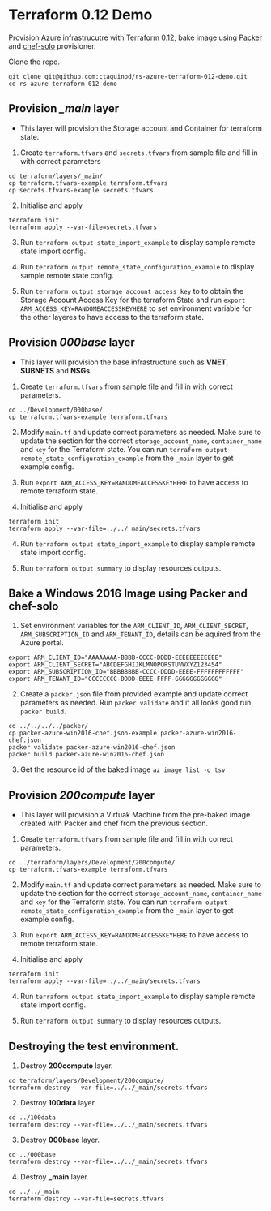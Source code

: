 # Terraform 0.12 Demo
Provision [Azure](https://azure.microsoft.com/en-us/) infrastrucutre with [Terraform 0.12](https://www.terraform.io/), bake image using [Packer](https://packer.io/) and [chef-solo](https://www.packer.io/docs/provisioners/chef-solo.html) provisioner.


Clone the repo.
```
git clone git@github.com:ctaguinod/rs-azure-terraform-012-demo.git
cd rs-azure-terraform-012-demo
```

## Provision ***_main*** layer
- This layer will provision the Storage account and Container for terraform state.

1. Create `terraform.tfvars` and `secrets.tfvars` from sample file and fill in with correct parameters
```
cd terraform/layers/_main/
cp terraform.tfvars-example terraform.tfvars
cp secrets.tfvars-example secrets.tfvars
```

2. Initialise and apply
```
terraform init
terraform apply --var-file=secrets.tfvars
```

3. Run `terraform output state_import_example` to display sample remote state import config.

4. Run `terraform output remote_state_configuration_example` to display sample remote state config.

5. Run `terraform output storage_account_access_key` to to obtain the Storage Account Access Key for the terraform State and run `export ARM_ACCESS_KEY=RANDOMEACCESSKEYHERE` to set environment variable for the other layeres to have access to the terraform state.


## Provision ***000base*** layer
- This layer will provision the base infrastructure such as **VNET**, **SUBNETS** and **NSGs**.

1. Create `terraform.tfvars` from sample file and fill in with correct parameters.
```
cd ../Development/000base/
cp terraform.tfvars-example terraform.tfvars
```

2. Modify `main.tf` and update correct parameters as needed. Make sure to update the section for the correct `storage_account_name`, `container_name` and `key` for the Terraform state. You can run `terraform output remote_state_configuration_example` from the `_main` layer to get example config.

3. Run `export ARM_ACCESS_KEY=RANDOMEACCESSKEYHERE` to have access to remote terraform state.

4. Initialise and apply
```
terraform init
terraform apply --var-file=../../_main/secrets.tfvars
```

4. Run `terraform output state_import_example` to display sample remote state import config.

5. Run `terraform output summary` to display resources outputs.


## Bake a Windows 2016 Image using Packer and chef-solo

1. Set environment variables for the `ARM_CLIENT_ID`, `ARM_CLIENT_SECRET`, `ARM_SUBSCRIPTION_ID` and `ARM_TENANT_ID`, details can be aquired from the Azure portal.

```
export ARM_CLIENT_ID="AAAAAAAA-BBBB-CCCC-DDDD-EEEEEEEEEEEE"
export ARM_CLIENT_SECRET="ABCDEFGHIJKLMNOPQRSTUVWXYZ123454"
export ARM_SUBSCRIPTION_ID="BBBBBBBB-CCCC-DDDD-EEEE-FFFFFFFFFFFF"
export ARM_TENANT_ID="CCCCCCCC-DDDD-EEEE-FFFF-GGGGGGGGGGGG"
```

2. Create a `packer.json` file from provided example and update correct parameters as needed. Run `packer validate` and if all looks good run `packer build`.

```
cd ../../../../packer/
cp packer-azure-win2016-chef.json-example packer-azure-win2016-chef.json
packer validate packer-azure-win2016-chef.json
packer build packer-azure-win2016-chef.json
```

3. Get the resource id of the baked image `az image list -o tsv` 


## Provision ***200compute*** layer
- This layer will provision a Virtuak Machine from the pre-baked image created with Packer and chef from the previous section.

1. Create `terraform.tfvars` from sample file and fill in with correct parameters.
```
cd ../terraform/layers/Development/200compute/
cp terraform.tfvars-example terraform.tfvars
```

2. Modify `main.tf` and update correct parameters as needed. Make sure to update the section for the correct `storage_account_name`, `container_name` and `key` for the Terraform state. You can run `terraform output remote_state_configuration_example` from the `_main` layer to get example config.

3. Run `export ARM_ACCESS_KEY=RANDOMEACCESSKEYHERE` to have access to remote terraform state.

4. Initialise and apply
```
terraform init
terraform apply --var-file=../../_main/secrets.tfvars
```

4. Run `terraform output state_import_example` to display sample remote state import config.

5. Run `terraform output summary` to display resources outputs.


## Destroying the test environment.

1. Destroy **200compute** layer. 
```
cd terraform/layers/Development/200compute/
terraform destroy --var-file=../../_main/secrets.tfvars
```

2. Destroy **100data** layer. 
```
cd ../100data
terraform destroy --var-file=../../_main/secrets.tfvars
```

3. Destroy **000base** layer. 
```
cd ../000base
terraform destroy --var-file=../../_main/secrets.tfvars
```

4. Destroy **_main** layer. 
```
cd ../../_main
terraform destroy --var-file=secrets.tfvars
```
